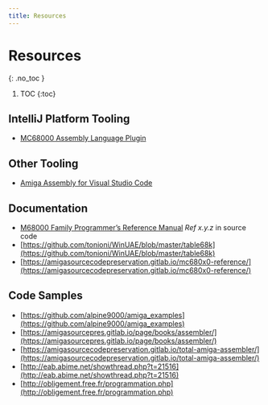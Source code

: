 ```yaml
---
title: Resources
---
```


# Resources
{: .no_toc }

1. TOC
{:toc}

## IntelliJ Platform Tooling

- [MC68000 Assembly Language Plugin](https://github.com/chrisly42/mc68000-asm-plugin)

## Other Tooling

- [Amiga Assembly for Visual Studio Code](https://github.com/prb28/vscode-amiga-assembly/)

## Documentation

- [M68000 Family Programmer’s Reference Manual](https://www.nxp.com/docs/en/reference-manual/M68000PRM.pdf) _Ref x.y.z_ in source code
- [https://github.com/tonioni/WinUAE/blob/master/table68k](https://github.com/tonioni/WinUAE/blob/master/table68k)
- [https://amigasourcecodepreservation.gitlab.io/mc680x0-reference/](https://amigasourcecodepreservation.gitlab.io/mc680x0-reference/)

## Code Samples
- [https://github.com/alpine9000/amiga_examples](https://github.com/alpine9000/amiga_examples)
- [https://amigasourcepres.gitlab.io/page/books/assembler/](https://amigasourcepres.gitlab.io/page/books/assembler/)
- [https://amigasourcecodepreservation.gitlab.io/total-amiga-assembler/](https://amigasourcecodepreservation.gitlab.io/total-amiga-assembler/)
- [http://eab.abime.net/showthread.php?t=21516](http://eab.abime.net/showthread.php?t=21516)
- [http://obligement.free.fr/programmation.php](http://obligement.free.fr/programmation.php)